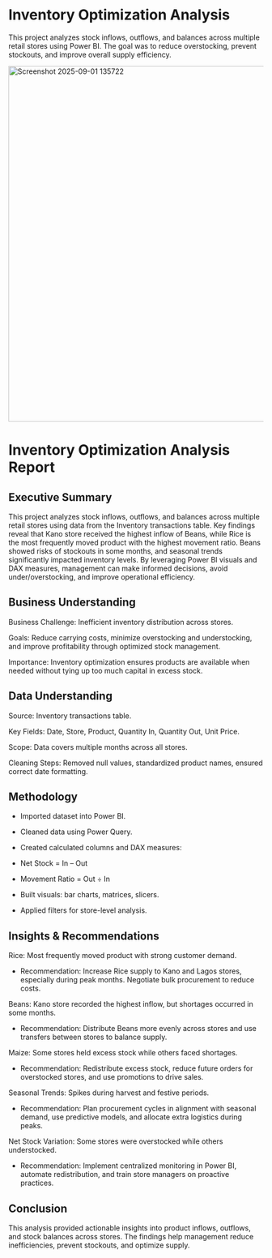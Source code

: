 

# Inventory Optimization Analysis
This project analyzes stock inflows, outflows, and balances across multiple retail stores using Power BI. The goal was to reduce overstocking, prevent stockouts, and improve overall supply efficiency.


<img width="1236" height="702" alt="Screenshot 2025-09-01 135722" src="https://github.com/user-attachments/assets/5584523c-5fac-4281-aafc-c69873c77dc7" />

# Inventory Optimization Analysis Report
## Executive Summary

This project analyzes stock inflows, outflows, and balances across multiple retail stores using data from the Inventory transactions table. Key findings reveal that Kano store received the highest inflow of Beans, while Rice is the most frequently moved product with the highest movement ratio. Beans showed risks of stockouts in some months, and seasonal trends significantly impacted inventory levels. By leveraging Power BI visuals and DAX measures, management can make informed decisions, avoid under/overstocking, and improve operational efficiency.

## Business Understanding

Business Challenge: Inefficient inventory distribution across stores.

Goals: Reduce carrying costs, minimize overstocking and understocking, and improve profitability through optimized stock management.

Importance: Inventory optimization ensures products are available when needed without tying up too much capital in excess stock.

## Data Understanding

Source: Inventory transactions table.

Key Fields: Date, Store, Product, Quantity In, Quantity Out, Unit Price.

Scope: Data covers multiple months across all stores.

Cleaning Steps: Removed null values, standardized product names, ensured correct date formatting.

## Methodology

* Imported dataset into Power BI.

* Cleaned data using Power Query.

* Created calculated columns and DAX measures:

* Net Stock = In – Out

* Movement Ratio = Out ÷ In

* Built visuals: bar charts, matrices, slicers.

* Applied filters for store-level analysis.

## Insights & Recommendations

Rice: Most frequently moved product with strong customer demand.
* Recommendation: Increase Rice supply to Kano and Lagos stores, especially during peak months. Negotiate bulk procurement to reduce costs.

Beans: Kano store recorded the highest inflow, but shortages occurred in some months.
* Recommendation: Distribute Beans more evenly across stores and use transfers between stores to balance supply.

Maize: Some stores held excess stock while others faced shortages.
* Recommendation: Redistribute excess stock, reduce future orders for overstocked stores, and use promotions to drive sales.

Seasonal Trends: Spikes during harvest and festive periods.
* Recommendation: Plan procurement cycles in alignment with seasonal demand, use predictive models, and allocate extra logistics during peaks.

Net Stock Variation: Some stores were overstocked while others understocked.
* Recommendation: Implement centralized monitoring in Power BI, automate redistribution, and train store managers on proactive practices.

## Conclusion

This analysis provided actionable insights into product inflows, outflows, and stock balances across stores. The findings help management reduce inefficiencies, prevent stockouts, and optimize supply.





